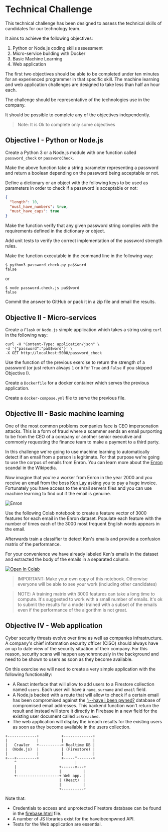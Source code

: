 # Technical Challenge

This technical challenge has been designed to assess the technical skills of candidates for our technology team.

It aims to achieve the following objectives:

1. Python or Node.js coding skills assessment
2. Micro-service building with Docker
3. Basic Machine Learning
4. Web application

The first two objectives should be able to be completed under ten minutes for an experienced programmer in that specific skill. The machine learning and web application challenges are designed to take less than half an hour each.

The challenge should be representative of the technologies use in the company.

It should be possible to complete any of the objectives independently.

> Note: It is Ok to complete only some objectives

## Objective I - Python or Node.js

Create a Python 3 or a Node.js module with one function called `password_check` or `passwordCheck`.

Make the above function take a string parameter representing a password and return a boolean depending on the password being acceptable or not.

Define a dictionary or an object with the following keys to be used as parameters in order to check if a password is acceptable or not:

```json
{
  "length": 10,
  "must_have_numbers": true,
  "must_have_caps": true
}
```

Make the function verify that any given password string complies with the requirements defined in the dictionary or object.

Add unit tests to verify the correct implementation of the password strength rules.

Make the function executable in the command line in the following way:

```shell
$ python3 password_check.py pa$$word
false
```
or

```shell
$ node password.check.js pa$$word
false
```

Commit the answer to GitHub or pack it in a zip file and email the results.

## Objective II - Micro-services

Create a `Flask` or `Node.js` simple application which takes a string using `curl` in the following way:

```shell
curl -H "Content-Type: application/json" \
-d '{"password":"pa$$word"}' \
-X GET http://localhost:5000/password_check
```

Use the function of the previous exercise to return the strength of a password (or just return always `1` or `0` for `True` and `False` if you skipped Objective I).

Create a `Dockerfile` for a docker container which serves the previous application.

Create a `docker-compose.yml` file to serve the previous file.

## Objective III - Basic machine learning

One of the most common problems companies face is CEO impersonation attacks. This is a form of fraud where a scammer sends an email purporting to be from the CEO of a company or another senior executive and commonly requesting the finance team to make a payment to a third party.

In this challenge we're going to use machine learning to automatically detect if an email from a person is legitimate. For that purpose we're going to use the corpus of emails from Enron. You can learn more about the [Enron](https://en.wikipedia.org/wiki/Enron_scandal) scandal in the Wikipedia.

Now imagine that you're a worker from Enron in the year 2000 and you receive an email from the boss [Ken Lay](https://en.wikipedia.org/wiki/Kenneth_Lay) asking you to pay a huge invoice. Fortunately you have access to the email servers files and you can use machine learning to find out if the email is genuine.

![Enron](https://upload.wikimedia.org/wikipedia/commons/thumb/3/3f/Logo_de_Enron.svg/200px-Logo_de_Enron.svg.png)

Use the following Colab notebook to create a feature vector of 3000 features for each email in the Enron dataset. Populate each feature with the number of times each of the 3000 most frequent English words appears in the email.

Afterwards train a classifier to detect Ken's emails and provide a confusion matrix of the performance.

For your convenience we have already labeled Ken's emails in the dataset and extracted the body of the emails in a separated column.

[![Open In Colab](https://colab.research.google.com/assets/colab-badge.svg)](https://colab.research.google.com/github/Bewica/challenge/blob/master/mail_from_ken.ipynb)

> IMPORTANT: Make your own copy of this notebook. Otherwise everyone will be able to see your work (including other candidates)

> NOTE: A training matrix with 3000 features can take a long time to compute. It's suggested to work with a small number of emails. It's ok to submit the results for a model trained with a subset of the emails even if the performance of the algorithm is not great.

## Objective IV - Web application

Cyber security threats evolve over time as well as companies infrastructure. A company's chief information security officer (CISO) should always have an up to date view of the security situation of their company. For this reason, security scans will happen asynchronously in the background and need to be shown to users as soon as they become available.

On this exercise we will need to create a very simple application with the following functionality:

- A React interface that will allow to add users to a Firestore collection named `users`. Each user will have a `name`, `surname` and `email` field.
- A Node.js backed with a route that will allow to check if a certain email has been compromised against the [';--have i been pwned?](https://haveibeenpwned.com/) database of compromised email addresses. This backend function won't return the result and instead will store it directly in Firebase in a new field for the existing user document called `isBreached`.
- The web application will display the breach results for the existing users as soon as they become available in the users collection.

```
+-------------+          +-------------+
|             |          |             |
|   Crawler   +----------> Realtime DB |
|  (Node.js)  |          | (Firestore) |
|             |          |             |
+---+---------+          +-----^-------+
    ^                          |
    |                   +------v---+
    |                   |          |
    +-------------------+ Web app. |
                        | (React)  |
                        |          |
                        +----------+
```

Note that:

- Credentials to access and unprotected Firestore database can be found in the [firebase.html](firebase.html) file.
- A number of JS libraries exist for the haveibeenpwned API.
- Tests for the Web application are essential.
